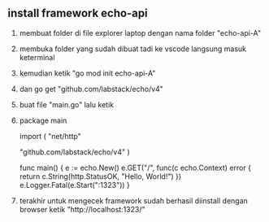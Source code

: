 ## install framework echo-api
1. membuat folder di file explorer laptop dengan nama folder "echo-api-A"
2. membuka folder yang sudah dibuat tadi ke vscode langsung masuk keterminal
3. kemudian ketik "go mod init echo-api-A"
4. dan go get "github.com/labstack/echo/v4"
5. buat file "main.go" lalu ketik 
6. package main

    import (
    "net/http"
 
    "github.com/labstack/echo/v4"
    )

    func main() {
    e := echo.New()
    e.GET("/", func(c echo.Context) error {
    return c.String(http.StatusOK, "Hello, World!")
    })
     e.Logger.Fatal(e.Start(":1323"))
    }
7. terakhir untuk mengecek framework sudah berhasil diinstall dengan browser ketik "http://localhost:1323/"